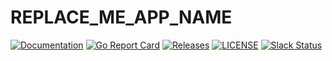 # REPLACE_ME_APP_NAME

[![Documentation](https://godoc.org/github.com/REPLACE_ME_ORG/REPLACE_ME_APP_NAME?status.svg)](https://pkg.go.dev/mod/github.com/REPLACE_ME_ORG/REPLACE_ME_APP_NAME)
[![Go Report Card](https://goreportcard.com/badge/github.com/REPLACE_ME_ORG/REPLACE_ME_APP_NAME)](https://goreportcard.com/report/github.com/REPLACE_ME_ORG/REPLACE_ME_APP_NAME)
[![Releases](https://img.shields.io/github/release-pre/REPLACE_ME_ORG/REPLACE_ME_APP_NAME.svg)](https://github.com/REPLACE_ME_ORG/REPLACE_ME_APP_NAME/releases)
[![LICENSE](https://img.shields.io/github/license/REPLACE_ME_ORG/REPLACE_ME_APP_NAME.svg)](https://github.com/jenkins-x-labs/REPLACE_ME_APP_NAME/blob/master/LICENSE)
[![Slack Status](https://img.shields.io/badge/slack-join_chat-white.svg?logo=slack&style=social)](https://slack.k8s.io/)
